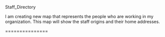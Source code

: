 Staff_Directory

I am creating new map that represents the people who are working in my organization. This map will show the staff origins and their home addresses. 

===============
